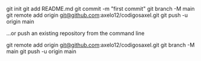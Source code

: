 git init
git add README.md
git commit -m "first commit"
git branch -M main
git remote add origin git@github.com:axelo12/codigosaxel.git
git push -u origin main

…or push an existing repository from the command line

git remote add origin git@github.com:axelo12/codigosaxel.git
git branch -M main
git push -u origin main
